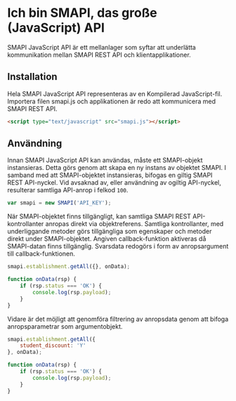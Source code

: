 # Ich bin SMAPI, das große (JavaScript) API

SMAPI JavaScript API är ett mellanlager som syftar att underlätta kommunikation 
mellan SMAPI REST API och klientapplikationer. 

## Installation 

Hela SMAPI JavaScript API representeras av en Kompilerad JavaScript-fil. 
Importera filen smapi.js och applikationen är redo att kommunicera med SMAPI 
REST API.

```html
<script type="text/javascript" src="smapi.js"></script>
```

## Användning

Innan SMAPI JavaScript API kan användas, måste ett SMAPI-objekt instansieras. 
Detta görs genom att skapa en ny instans av objektet SMAPI. I samband med att 
SMAPI-objektet instansieras, bifogas en giltig SMAPI REST API-nyckel. Vid 
avsaknad av, eller användning av ogiltig API-nyckel, resulterar samtliga 
API-anrop i felkod `100`.

```javascript
var smapi = new SMAPI('API_KEY');
```

När SMAPI-objektet finns tillgängligt, kan samtliga SMAPI REST 
API-kontrollanter anropas direkt via objektreferens. Samtliga kontrollanter, 
med underliggande metoder görs tillgängliga som egenskaper och metoder direkt 
under SMAPI-objektet. Angiven callback-funktion aktiveras då SMAPI-datan finns 
tillgänglig. Svarsdata redogörs i form av anropsargument till 
callback-funktionen.

```javascript
smapi.establishment.getAll({}, onData);

function onData(rsp) {
    if (rsp.status === 'OK') {
        console.log(rsp.payload);
    }
}
```

Vidare är det möjligt att genomföra filtrering av anropsdata genom att bifoga 
anropsparametrar som argumentobjekt.

```javascript
smapi.establishment.getAll({
    student_discount: 'Y'
}, onData);

function onData(rsp) {
    if (rsp.status === 'OK') {
        console.log(rsp.payload);
    }
}
```